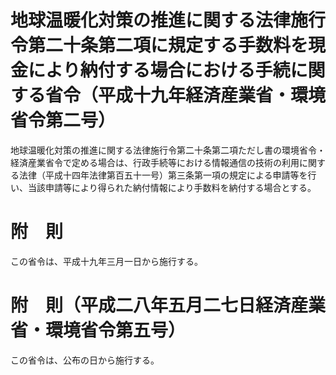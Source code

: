 # 地球温暖化対策の推進に関する法律施行令第二十条第二項に規定する手数料を現金により納付する場合における手続に関する省令（平成十九年経済産業省・環境省令第二号）
地球温暖化対策の推進に関する法律施行令第二十条第二項ただし書の環境省令・経済産業省令で定める場合は、行政手続等における情報通信の技術の利用に関する法律（平成十四年法律第百五十一号）第三条第一項の規定による申請等を行い、当該申請等により得られた納付情報により手数料を納付する場合とする。
# 附　則
この省令は、平成十九年三月一日から施行する。
# 附　則（平成二八年五月二七日経済産業省・環境省令第五号）
この省令は、公布の日から施行する。
